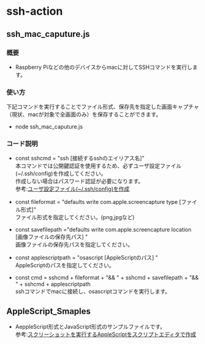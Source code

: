 # ssh-action

## ssh_mac_caputure.js  

### 概要
* Raspberry Piなどの他のデバイスからmacに対してSSHコマンドを実行します。

### 使い方
下記コマンドを実行することでファイル形式、保存先を指定した画面キャプチャ（現状、macが対象で全画面のみ）を保存することができます。  
* node ssh_mac_caputure.js

### コード説明
* const sshcmd = "ssh [接続するsshのエイリアス名]"  
本コマンドでは公開鍵認証を使用するため、必ずユーザ設定ファイル(~/.ssh/config)を作成してください。  
作成しない場合はパスワード認証が必要になります。  
参考:[ユーザ設定ファイル(~/.ssh/config)を作成](https://qiita.com/7rikaz_h785/items/2734649855610cfff1a7)

* const fileformat = "defaults write com.apple.screencapture type [ファイル形式]"  
ファイル形式を指定してください。(png,jpgなど)  

* const savefilepath ="defaults write com.apple.screencapture location [画像ファイルの保存先パス] "    
画像ファイルの保存先パスを指定してください。  

* const applescriptpath = "osascript [AppleScriptのパス] "  
AppleScriptのパスを指定してください。  

* const cmd = sshcmd + fileformat + "&& " + sshcmd + savefilepath + "&& " + sshcmd + applescriptpath  
sshコマンドでmacに接続し、osascriptコマンドを実行します。  

## AppleScript_Smaples
* AeppleScript形式とJavaScript形式のサンプルファイルです。  
参考:[スクリーショットを実行するAppleScriptをスクリプトエディタで作成](https://qiita.com/7rikaz_h785/items/584739d89ac7b7095761)
